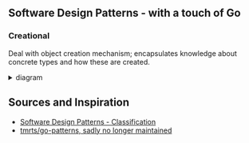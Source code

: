 ## Software Design Patterns - with a touch of Go

### Creational

Deal with object creation mechanism; encapsulates knowledge about concrete types and how these are created.

<details>
<summary>diagram</summary>
<br>

```
┌──────────────┐ 
│              │ 
│   Creator    │ 
│              │ 
└──────────────┘ 
        △        
        │        
        │        
┌───────────────┐
│               │
│ConcreteCreator│
│               │
└───────────────┘
```

|**Pattern**|
|[Factory](https://github.com/refs/go-design-patterns/blob/master/creational/factory/factory.md)|
|[Abstract Factory](https://github.com/refs/go-design-patterns/blob/master/creational/abstract_factory/abstract_factory.md)|

</details>

## Sources and Inspiration
- [Software Design Patterns - Classification](https://en.wikipedia.org/wiki/Software_design_pattern#Classification_and_list)
- [tmrts/go-patterns, sadly no longer maintained](github.com/tmrts/go-patterns)
